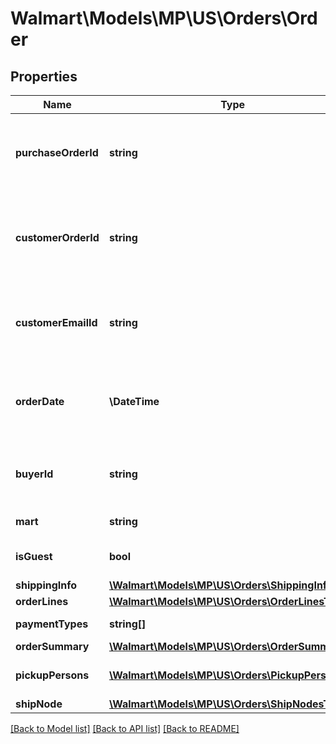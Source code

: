# Walmart\Models\MP\US\Orders\Order

## Properties

Name | Type | Description | Notes
------------ | ------------- | ------------- | -------------
**purchaseOrderId** | **string** | A unique ID associated with the seller's purchase order |
**customerOrderId** | **string** | A unique ID associated with the sales order for specified customer |
**customerEmailId** | **string** | The email address of the customer for the sales order |
**orderDate** | **\DateTime** | The date the customer submitted the sales order |
**buyerId** | **string** | Unique ID associated with the specified buyer | [optional]
**mart** | **string** | Mart information | [optional]
**isGuest** | **bool** | Indicates a guest customer | [optional]
**shippingInfo** | [**\Walmart\Models\MP\US\Orders\ShippingInfoType**](ShippingInfoType.md) |  |
**orderLines** | [**\Walmart\Models\MP\US\Orders\OrderLinesType**](OrderLinesType.md) |  |
**paymentTypes** | **string[]** | Payment Types | [optional]
**orderSummary** | [**\Walmart\Models\MP\US\Orders\OrderSummary**](OrderSummary.md) |  | [optional]
**pickupPersons** | [**\Walmart\Models\MP\US\Orders\PickupPerson[]**](PickupPerson.md) | List of pickup persons | [optional]
**shipNode** | [**\Walmart\Models\MP\US\Orders\ShipNodesType**](ShipNodesType.md) |  | [optional]


[[Back to Model list]](./) [[Back to API list]](../../../../../README.md#supported-apis) [[Back to README]](../../../../../README.md)
